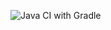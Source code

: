 ![Java CI with Gradle](https://github.com/Artpogorelov/Par1.2/actions/workflows/gradle-publish.yml/badge.svg)
